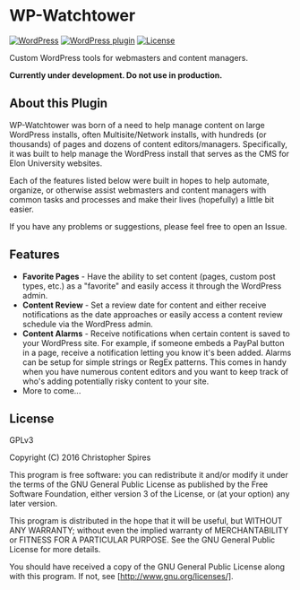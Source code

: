 # WP-Watchtower

[![WordPress](https://img.shields.io/badge/wordpress-dev-red.svg?maxAge=2592000)]() 
[![WordPress plugin](https://img.shields.io/badge/plugin-v0.0.1-blue.svg?maxAge=2592000)]() 
[![License](http://img.shields.io/:license-gpl3-blue.svg?maxAge=2592000)](http://www.gnu.org/licenses/gpl-3.0.html)

Custom WordPress tools for webmasters and content managers.

**Currently under development. Do not use in production.**

## About this Plugin

WP-Watchtower was born of a need to help manage content on large WordPress installs, often Multisite/Network installs, with hundreds (or thousands) of pages and dozens of content editors/managers. Specifically, it was built to help manage the WordPress install that serves as the CMS for Elon University websites.

Each of the features listed below were built in hopes to help automate, organize, or otherwise assist webmasters and content managers with common tasks and processes and make their lives (hopefully) a little bit easier.

If you have any problems or suggestions, please feel free to open an Issue.

## Features

* **Favorite Pages** - Have the ability to set content (pages, custom post types, etc.) as a "favorite" and easily access it through the WordPress admin. 
* **Content Review** - Set a review date for content and either receive notifications as the date approaches or easily access a content review schedule via the WordPress admin. 
* **Content Alarms** - Receive notifications when certain content is saved to your WordPress site. For example, if someone embeds a PayPal button in a page, receive a notification letting you know it's been added. Alarms can be setup for simple strings or RegEx patterns. This comes in handy when you have numerous content editors and you want to keep track of who's adding potentially risky content to your site. 
* More to come...

## License

GPLv3

Copyright (C) 2016 Christopher Spires

This program is free software: you can redistribute it and/or modify it under the terms of the GNU General Public License as published by the Free Software Foundation, either version 3 of the License, or (at your option) any later version.

This program is distributed in the hope that it will be useful, but WITHOUT ANY WARRANTY; without even the implied warranty of MERCHANTABILITY or FITNESS FOR A PARTICULAR PURPOSE.  See the GNU General Public License for more details.

You should have received a copy of the GNU General Public License along with this program.  If not, see [http://www.gnu.org/licenses/].
